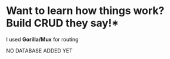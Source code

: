 # Want to learn how things work? Build CRUD they say!*

I used **Gorilla/Mux** for routing

NO DATABASE ADDED YET